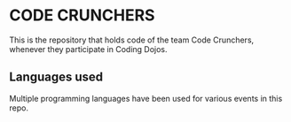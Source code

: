 # CODE CRUNCHERS

This is the repository that holds code of the team Code Crunchers, whenever they participate in Coding Dojos.

## Languages used
Multiple programming languages have been used for various events in this repo.

